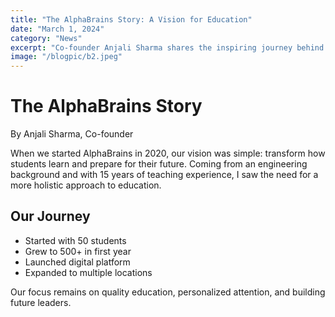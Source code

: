 ```yaml
---
title: "The AlphaBrains Story: A Vision for Education"
date: "March 1, 2024"
category: "News"
excerpt: "Co-founder Anjali Sharma shares the inspiring journey behind AlphaBrains' inception and our vision for transforming education."
image: "/blogpic/b2.jpeg"
---
```


# The AlphaBrains Story

By Anjali Sharma, Co-founder

When we started AlphaBrains in 2020, our vision was simple: transform how students learn and prepare for their future. Coming from an engineering background and with 15 years of teaching experience, I saw the need for a more holistic approach to education.

## Our Journey

- Started with 50 students
- Grew to 500+ in first year
- Launched digital platform
- Expanded to multiple locations

Our focus remains on quality education, personalized attention, and building future leaders.
